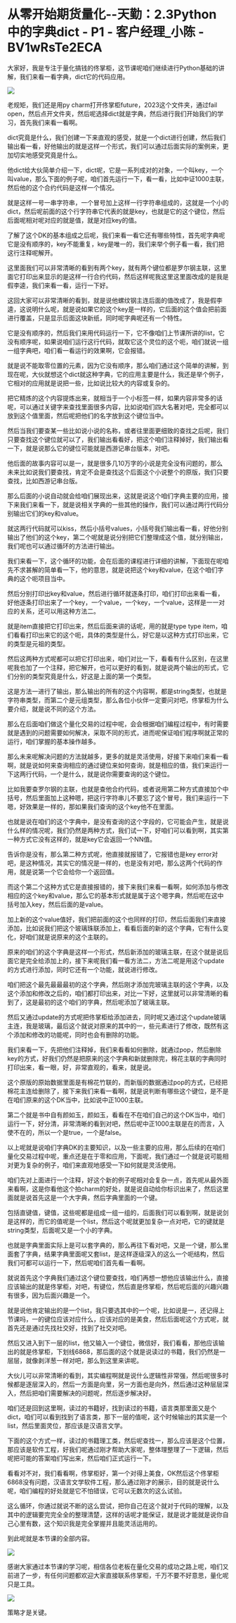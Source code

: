 # 从零开始期货量化--天勤：2.3Python中的字典dict - P1 - 客户经理_小陈 - BV1wRsTe2ECA

大家好，我是专注于量化搞钱的佟掌柜，这节课呢咱们继续进行Python基础的讲解，我们来看一看字典，dict它的代码应用。



![](img/f01a248bea5e6768edbb2aca42f272a6_1.png)

老规矩，我们还是用py charm打开佟掌柜future，2023这个文件夹，通过fail open，然后点开文件夹，然后呢选择dict就是字典，然后进行我们开始我们的学习，首先我们来看一看啊。

dict究竟是什么，我们创建一下来直观的感受，就是一个dict进行创建，然后我们输出看一看，好他输出的就是这样一个形式，我们可以通过后面实际的案例来，更加切实地感受究竟是什么。

他dict给大伙简单介绍一下，dict呢，它是一系列成对的对象，一个叫key，一个叫value，那么下面的例子呢，咱们首先运行一下，看一看，比如中证1000主联，然后他的这个合约代码是这样一个情况。

就是这样一号一串字符串，一个冒号加上这样一行字符串组成的，这就是一个小的dict，然后呢前面的这个行字符串它代表的就是key，也就是它的这个键位，然后后面呢相对呢对应的就是值，就是对应key的值。

了解了这个DK的基本组成之后呢，我们来看一看它还有哪些特性，首先呢字典呢它是没有顺序的，key不能重复，key是唯一的，我们来举个例子看一看，我们把这行注释呢解开。

这里面我们可以非常清晰的看到有两个key，就有两个键位都是罗尔钢主联，这里面它打印出来显示的是这样一行合约代码，然后这样呢我这里这里面改成的是我是假李逵，我们来看一看，运行一下好。

这回大家可以非常清晰的看到，就是说他螺纹钢主连后面的值改成了，我是假李逵，这说明什么呢，就是说如果它的这个key是一样的，它后面的这个值会把前面进行覆盖，只是显示后面这块新纸，同时呢字典呢还有一个特性。

它是没有顺序的，然后我们来用代码运行一下，它不像咱们上节课所讲的list，它没有顺序呢，如果说咱们运行这行代码，就取它这个灵位的这个呃，咱们就说一组一组字典吧，咱们看一看运行的效果啊，它会报错。

就是说不能取零位置的元素，因为它没有顺序，那么咱们通过这个简单的讲解，到现在呢，大伙就想这个dict就这种字典，它的应用主要是什么，我还是举个例子，它相对的应用就是说把一些，比如说比较大的内容或复杂的。

把它精炼的这个内容提炼出来，就相当于一个小标签一样，如果内容非常多的话呢，可以通过关键字来查找里面很多内容，比如说咱们四大名著对吧，完全都可以放到这个值里面，然后呢把他们的名字放到这个键位当中。

然后当我们要查某一些比如说小说的名称，或者往里面更细致的查找之后呢，我们只要查找这个键位就可以了，我们输出看看好，把这个咱们注释掉好，我们输出看一下，就是说那么它的键位可能就是西游记串台版本，对吧。

他后面的故事内容可以是一，就是很多几10万字的小说是完全没有问题的，那么未来比如说我们要查找，肯定不会是查找这个后面这个小说整个的原版，我们只要查找，比如西游记串台版。

那么后面的小说自动就会给咱们展现出来，这就是说这个咱们字典主要的应用，接下来我们来看一下，就是说相关字典的一些其他的操作，我们可以通过两行代码分别输出它们的key和value。

就这两行代码就可以kiss，然后小括号values，小括号我们输出看一看，好他分别输出了他们的这个key，第二个呢就是说分别把它们整理成这个值，就分别输出，我们呢也可以通过循环的方法进行输出。

我们来看一下，这个循环的功能，会在后面的课程进行详细的讲解，下面现在呢咱先不求甚解的简单看一下，他的意思，就是说把这个key和value，在这个咱们字典的这个呃项目当中。

然后分别打印出key和value，然后进行循环就逐条打印，咱们打印出来看一看，好他逐条打印出来了一个key，一个value，一个key，一个value，这样是一一对应的关系，还可以用这种方法二。

就是item直接把它打印出来，然后后面来讲的话呢，用的就是type type item，咱们看看打印出来它的这个呃，具体的类型是什么，好它是以这种方式打印出来，它的类型是元祖的类型。

然后这两种方式呢都可以把它打印出来，咱们对比一下，看看有什么区别，在这里呢我也加了一个注释，把它解开，也可以更好的看到，就是说两个输出的形式，它们分别的类型究竟是什么，好这是上面的第一个类型。

这是方法一进行了输出，那么输出的所有的这个内容啊，都是string类型，也就是字符串类型，而第二个是元组类型，那么各位小伙伴一定要问对吧，佟掌柜为什么要介绍，就是说不同的这个方法。

那么在后面咱们做这个量化交易的过程中呢，会会根据咱们编程过程中，有时需要就是遇到的问题需要如何解决，采取不同的形式，进而呢保证咱们程序啊就正常的运行，咱们掌握的基本操作越多。

那么未来呢解决问题的方法就越多，更多的就是灵活使用，好接下来咱们来看一看啊，就是说如何来查询相应的通过键位来如何查询，就是相应的值，我们来运行一下这两行代码，一个是什么，就是说你需要查询的这个键位。

比如我要查罗尔钢的主联，也就是查他合约代码，或者说用第二种方式直接加个中括号，然后里面加上这种嗯，把这行字符串儿不要忘了这个冒号，我们来运行一下嗯，好效果是一样的，那如果我们查询的这个key他不在里面。

也就是说在咱们的这个字典中，是没有查询的这个字段的，它可能会产生，就是说什么样的情况呢，我们仍然是两种方式，我们试一下，好咱们可以看到啊，其实第一种方式它没有这样的，就是key它会返回一个NN值。

告诉你是没有，那么第二种方式呢，他直接就报错了，它报错也是key error对吧，是这种情况，其实它的情况是一样的，也是没有对吧，那么这两个代码的作用，就是说第一个它会给你一个返回值。

而这个第二个这种方式它是直接报错的，接下来我们来看一看啊，如何添加与修改相应的这个key和value，那么它的基本形式就是属于这个嗯字典，然后呢在这中括号加入key，然后后面的是value。

加上新的这个value值好，我们把前面的这个也同样的打印，然后后面我们来直接添加，比如说我们把这个玻璃珠联添加上，看看后面的新的这个字典，它有什么变化，好咱们就是说原来的这个主联的。

原来的咱们的这个字典是这样一个形式，然后新添加的玻璃主联，在这个就是说后面它是完全给添加上的，接下来呢我们看一看方法二，方法二呢是用这个update的方式进行添加，同时它还有一个功能，就说进行修改。

咱们把这个最先最最最初的这个字典，然后刚才添加完玻璃主联的这个字典，以及这个添加和修改之后的，咱们都打印出来，对比一下好，这里就可以非常清晰的看到了，这是最初的这个咱们的字典，然后呢添加了玻璃主联。

然后又通过update的方式呢把佟掌柜给添加进去，同时呢又通过这个update玻璃主连，我是玻璃，最后这个就说对原来的其中的一，些元素进行了修改，既然有这个添加和修改的功能呢，同时也会有删除的功能。

我们来看一下，先把他们注释掉，我们来看看如何删除，就通过pop，然后删除key的方式，好我们仍然是把原来的这个字典和新就删除完，棉花主联的字典同时打印出来，看一眼，好，非常直观的，看来，就是说。

这个原版的原始数据里面是有棉花竹联的，而新版的数据通过pop的方式，已经把棉花主连给删除了，接下来我们来看一看啊，就是说判断有哪些这个键位，是不是在咱们原来的这个DK当中，比如说中正1000主联。

第二个就是书中自有颜如玉，颜如玉，看看在不在咱们自己的这个DK当中，咱们运行一下，好分清，非常清晰的看到对吧，然后呢中正1000主联是在的而言，入使不在的，所以一个是true，一个是false。

以上呢就是说咱们字典DK的主要知识，以及一些主要的应用，那么后续的在咱们量化交易过程中呢，重点还是在于零和应用，下面呢，我们通过一个就是说可能相对更为复杂的例子，咱们来直观地感受一下如何就是灵活使用。

咱们先对上面进行一个注释，好这个新的例子呢相对会复杂一点，首先呢从最外面来看啊，这是你看他这个拍charm的好处，就是说自动给你标识出来了，然后这里面就是说首先这是一个大字典，然后字典里面的一个键。

包括直键值，键值，这些呢都是组成一组一组的，后面我们可以看到啊，就是说剑是这样的，而它的值呢是一个list，然后这个呢就更加复杂一点对吧，它的键就是string类型，后面呢又是一个小的字典。

也就是字典里面实际上是可以套字典的，那么再往下看对吧，又是一个键，那么里面套了字典，结果字典里面呢又套list，是这样逐级深入的这么一个呃结构，然后我们可都可以运行一下，然后呢咱们首先看一看啊。

就说首先这个字典我们通过这个键位要查找，咱们再想一想他应该输出什么，直接应该输出的就是佟掌柜，对吧，有键位，然后直是佟掌柜，然后呢后面的兴趣兴趣有很多，因为后面兴趣是一个。

就是说他肯定输出的是一个list，我只要选其中的一个呢，比如说是一，还记得上节课吗，一的键位应该对应什么，应该对应的是美食，然后后面呢这个方式呢，就首先还是通过先找社交好，找到了社交对吧。

然后又进入到下一层的list，他又输入一个键位，微信好，我们看看，那他应该输出的就是佟掌柜，下划线6868，那后面的这个就是说读过的书籍，我们仍然是一层层，就像剥洋葱一样对吧，那么到这里来讲呢。

大伙儿可以非常清晰的看到，其实编程啊就是说什么逻辑性非常强，然后呢很多时候都是逐层深入的，然后一方面是向里，另一方面也是向外，然后通过这种层层深入，然后把咱们需要解决的问题呢，然后逐步解决好。

咱们还是回到这里啊，读过的书籍好，找到读过的书籍，语言类那里面又是个dict，咱们可以看到找到了语言类，那下一层的值呢，这个时候输出的其实是一个list，然后里面灵位，那应该是汉语言文学。

下面的这个方式一样，读过的书籍理工类，然后呢查找一，那么应该是这个位置，那应该是软件工程，好我们呢通过刚才帮助大家呢，整体理整理了一下逻辑，然后呢把可能的答案咱们写出来，然后咱们正式运行一下。

看看对不对，我们看看啊，佟掌柜好，第一个对得上美食，OK然后这个佟掌柜6868没有问题，汉语言文学软件工程，那么通过刚才的展示，目的就是说什么呢，咱们编程的好处就是它不怕错误，它可以无数次的这么试验。

这么循环，你通过就说不断的这么尝试，把你自己在这个就对于代码的理解，以及其中的逻辑要完完全全的整理清楚，这样的话呢才能保证，就是说才能就是说你自己心里有数，这个知识我是完全掌握并且能灵活运用的。

到此呢就是本节课的全部内容。

![](img/f01a248bea5e6768edbb2aca42f272a6_3.png)

感谢大家通过本节课的学习呢，相信各位老板在量化交易的成功之路上呢，咱们又前进了一步，有任何问题都欢迎大家直接联系佟掌柜，千万不要不好意思，量化呢只是工具。



![](img/f01a248bea5e6768edbb2aca42f272a6_5.png)

策略才是关键。